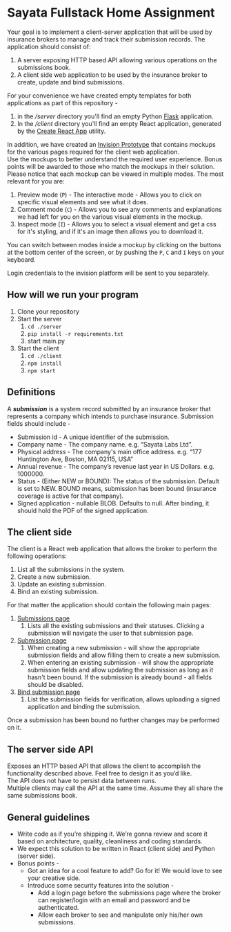 # Sayata Fullstack Home Assignment

Your goal is to implement a client-server application that will be used by insurance brokers to manage and track their
submission records. The application should consist of:

1. A server exposing HTTP based API allowing various operations on the submissions book.
2. A client side web application to be used by the insurance broker to create, update and bind submissions.

For your convenience we have created empty templates for both applications as part of this repository -

1. in the */server* directory you'll find an empty Python [Flask](https://flask.palletsprojects.com/en/2.0.x/)
   application.
2. In the */client* directory you'll find an empty React application, generated by
   the [Create React App](https://reactjs.org/docs/create-a-new-react-app.html) utility.

In addition, we have created
an [Invision Prototype](https://projects.invisionapp.com/d/main?origin=v7#/projects/prototypes/21795414) that contains
mockups for the various pages required for the client web application.  
Use the mockups to better understand the required user experience. Bonus points will be awarded to those who match the
mockups in their solution.  
Please notice that each mockup can be viewed in multiple modes. The most relevant for you are:

1. Preview mode (`P`) - The interactive mode - Allows you to click on specific visual elements and see what it does.
2. Comment mode (`C`) - Allows you to see any comments and explanations we had left for you on the various visual
   elements in the mockup.
3. Inspect mode (`I`) - Allows you to select a visual element and get a css for it's styling, and if it's an image then
   allows you to download it.

You can switch between modes inside a mockup by clicking on the buttons at the bottom center of the screen, or by
pushing the `P`, `C` and `I` keys on your keyboard.  

Login credentials to the invision platform will be sent to you separately.

## How will we run your program
1. Clone your repository
2. Start the server
   1. `cd ./server`
   2. `pip install -r requirements.txt`
   3. start main.py
3. Start the client
   1. `cd ./client`
   2. `npm install`
   3. `npm start`

## Definitions

A ***submission*** is a system record submitted by an insurance broker that represents a company which intends to
purchase insurance. Submission fields should include -

* Submission id - A unique identifier of the submission.
* Company name - The company name. e.g. “Sayata Labs Ltd”.
* Physical address - The company's main office address. e.g. “177 Huntington Ave, Boston, MA 02115, USA”
* Annual revenue - The company’s revenue last year in US Dollars. e.g. 1000000.
* Status - (Either NEW or BOUND): The status of the submission. Default is set to NEW. BOUND means, submission has been
  bound (insurance coverage is active for that company).
* Signed application - nullable BLOB. Defaults to null. After binding, it should hold the PDF of the signed application.

## The client side

The client is a React web application that allows the broker to perform the following operations:

1. List all the submissions in the system.
2. Create a new submission.
3. Update an existing submission.
4. Bind an existing submission.

For that matter the application should contain the following main pages:

1. [Submissions page](https://projects.invisionapp.com/d/main?origin=v7#/console/21795414/461552116/comments?scrollOffset=0)
    1. Lists all the existing submissions and their statuses. Clicking a submission will navigate the user to that
       submission page.
2. [Submission page](https://projects.invisionapp.com/d/main?origin=v7#/console/21795414/461552117/comments?scrollOffset=0)
    1. When creating a new submission - will show the appropriate submission fields and allow filling them to create a
       new submission.
    2. When entering an existing submission - will show the appropriate submission fields and allow updating the
       submission as long as it hasn't been bound. If the submission is already bound - all fields should be disabled.
3. [Bind submission page](https://projects.invisionapp.com/d/main?origin=v7#/console/21795414/461552118/comments?scrollOffset=0)
    1. List the submission fields for verification, allows uploading a signed application and binding the submission.

Once a submission has been bound no further changes may be performed on it.

## The server side API

Exposes an HTTP based API that allows the client to accomplish the functionality described above. Feel free to design it
as you’d like.  
The API does not have to persist data between runs.  
Multiple clients may call the API at the same time. Assume they all share the same submissions book.

## General guidelines

* Write code as if you’re shipping it. We’re gonna review and score it based on architecture, quality, cleanliness and
  coding standards.
* We expect this solution to be written in React (client side) and Python (server side).
* Bonus points -
    * Got an idea for a cool feature to add? Go for it! We would love to see your creative side.
    * Introduce some security features into the solution -
        * Add a login page before the submissions page where the broker can register/login with an email and password
          and be authenticated.
        * Allow each broker to see and manipulate only his/her own submissions.
